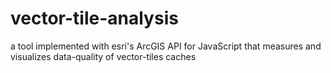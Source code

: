 # vector-tile-analysis
a tool implemented with esri's ArcGIS API for JavaScript that measures and visualizes data-quality of vector-tiles caches
